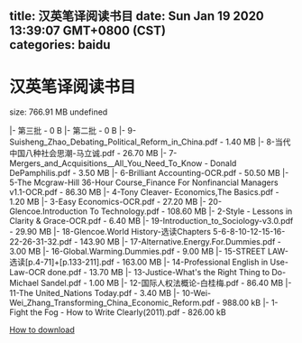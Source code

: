 
title: 汉英笔译阅读书目
date: Sun Jan 19 2020 13:39:07 GMT+0800 (CST)    
categories: baidu
---

# 汉英笔译阅读书目
size: 766.91 MB
 undefined
 
|- 第三批 - 0 B
|- 第二批 - 0 B
|- 9-Suisheng_Zhao_Debating_Political_Reform_in_China.pdf - 1.40 MB
|- 8-当代中国八种社会思潮-马立诚.pdf - 26.70 MB
|- 7-Mergers_and_Acquisitions__All_You_Need_To_Know - Donald DePamphilis.pdf - 3.50 MB
|- 6-Brilliant Accounting-OCR.pdf - 50.50 MB
|- 5-The Mcgraw-Hill 36-Hour Course_Finance For Nonfinancial Managers v1.1-OCR.pdf - 86.30 MB
|- 4-Tony Cleaver- Economics,The Basics.pdf - 1.20 MB
|- 3-Easy Economics-OCR.pdf - 27.20 MB
|- 20-Glencoe.Introduction To Technology.pdf - 108.60 MB
|- 2-Style - Lessons in Clarity & Grace-OCR.pdf - 6.40 MB
|- 19-Introduction_to_Sociology-v3.0.pdf - 29.90 MB
|- 18-Glencoe.World History-选读Chapters 5-6-8-10-12-15-16-22-26-31-32.pdf - 143.90 MB
|- 17-Alternative.Energy.For.Dummies.pdf - 3.00 MB
|- 16-Global.Warming.Dummies.pdf - 9.00 MB
|- 15-STREET LAW-选读[p.4-71]+[p.133-211].pdf - 163.00 MB
|- 14-Professional English in Use-Law-OCR done.pdf - 13.70 MB
|- 13-Justice-What's the Right Thing to Do-Michael Sandel.pdf - 1.00 MB
|- 12-国际人权法概论-白桂梅.pdf - 86.40 MB
|- 11-The United_Nations Today.pdf - 3.40 MB
|- 10-Wei-Wei_Zhang_Transforming_China_Economic_Reform.pdf - 988.00 kB
|- 1-Fight the Fog - How to Write Clearly(2011).pdf - 826.00 kB

[How to download](https://bpcam.bemobtrk.com/go/2ceec3aa-1ca2-46d6-b9ff-aaa5c184517c?jno=2966)